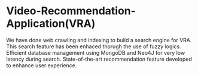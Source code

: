 # Video-Recommendation-Application(VRA)
We have done web crawling and indexing to build a search engine for VRA.
This search feature has been enhaced thorugh the use of fuzzy logics.
Efficient database management using MongoDB and Neo4J for very low latency during search.
State-of-the-art recommendation feature developed to enhance user experience.

